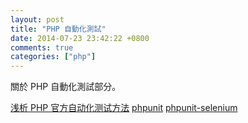 ```yaml
---
layout: post
title: "PHP 自動化測試"
date: 2014-07-23 23:42:22 +0800
comments: true
categories: ["php"]
---
```


關於 PHP 自動化測試部分。

<!-- more -->

[浅析 PHP 官方自动化测试方法]
[phpunit]
[phpunit-selenium]



[浅析 PHP 官方自动化测试方法]:http://www.ibm.com/developerworks/cn/opensource/os-cn-php-autotest/
[phpunit]: http://phpunit.de/
[phpunit-selenium]:https://github.com/sebastianbergmann/phpunit-selenium
[Facebook是如何做自動化測試]: http://www.quora.com/Facebook-Engineering/What-kind-of-automated-testing-does-Facebook-do